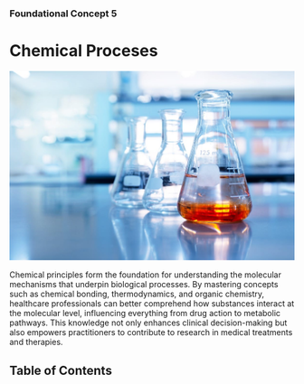 ### Foundational Concept 5
# Chemical Proceses
![Cover image](assets/cover_chemical.jpg)

Chemical principles form the foundation for understanding the molecular mechanisms that underpin biological processes. By mastering concepts such as chemical bonding, thermodynamics, and organic chemistry, healthcare professionals can better comprehend how substances interact at the molecular level, influencing everything from drug action to metabolic pathways. This knowledge not only enhances clinical decision-making but also empowers practitioners to contribute to research in medical treatments and therapies.

## Table of Contents